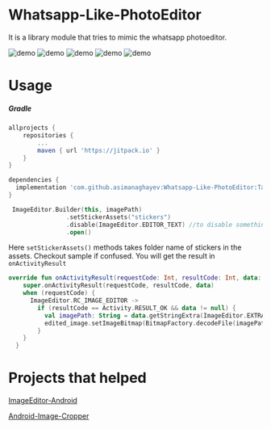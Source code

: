 # Whatsapp-Like-PhotoEditor
It is a library module that tries to mimic the whatsapp photoeditor.
 
 ![demo](https://github.com/DroidNinja/Whatsapp-Like-PhotoEditor/blob/master/screens/device-2018-05-31-164109.png?raw=true)
   ![demo](https://github.com/DroidNinja/Whatsapp-Like-PhotoEditor/blob/master/screens/device-2018-05-31-163754.png?raw=true)
   ![demo](https://github.com/DroidNinja/Whatsapp-Like-PhotoEditor/blob/master/screens/device-2018-05-31-164258.png?raw=true)
   ![demo](https://github.com/DroidNinja/Whatsapp-Like-PhotoEditor/blob/master/screens/device-2018-05-31-164411.png?raw=true)
   ![demo](https://github.com/DroidNinja/Whatsapp-Like-PhotoEditor/blob/master/screens/device-2018-05-31-164501.png?raw=true)

# Usage

##### Gradle
 
```groovy
allprojects {
	repositories {
		...
		maven { url 'https://jitpack.io' }
	}
}

dependencies {   
  implementation 'com.github.asimanaghayev:Whatsapp-Like-PhotoEditor:Tag'
}
```

```kotlin
 ImageEditor.Builder(this, imagePath)
                .setStickerAssets("stickers")
                .disable(ImageEditor.EDITOR_TEXT) //to disable something
                .open()
```

Here `setStickerAssets()` methods takes folder name of stickers in the assets. Checkout sample if confused. You will get the result in
`onActivityResult`

```kotlin
override fun onActivityResult(requestCode: Int, resultCode: Int, data: Intent?) {
    super.onActivityResult(requestCode, resultCode, data)
    when (requestCode) {
      ImageEditor.RC_IMAGE_EDITOR ->
        if (resultCode == Activity.RESULT_OK && data != null) {
          val imagePath: String = data.getStringExtra(ImageEditor.EXTRA_EDITED_PATH)
          edited_image.setImageBitmap(BitmapFactory.decodeFile(imagePath))
        }
    }
  }
```

# Projects that helped
  [ImageEditor-Android](https://github.com/siwangqishiq/ImageEditor-Android/)
  
  [Android-Image-Cropper](https://github.com/ArthurHub/Android-Image-Cropper)
